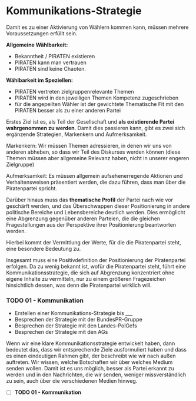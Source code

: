 # Kommunikations-Strategie

Damit es zu einer Aktivierung von Wählern kommen kann, müssen mehrere Voraussetzungen erfüllt sein.

**Allgemeine Wählbarkeit:**

* Bekanntheit / PIRATEN existieren
* PIRATEN kann man vertrauen
* PIRATEN sind keine Chaoten.

**Wählbarkeit im Speziellen:**

* PIRATEN vertreten zielgruppenrelevante Themen
* PIRATEN wird in den jeweiligen Themen Kompetenz zugeschrieben
* für die angepeilten Wähler ist der gewichtete Thematische Fit mit den PIRATEN besser als zu einer anderen Partei

Erstes Ziel ist es, als Teil der Gesellschaft und **als existierende Partei wahrgenommen zu werden**. Damit dies passieren kann, gibt es zwei sich ergänzende Strategien, Markenkern und Aufmerksamkeit.

Markenkern: Wir müssen Themen adressieren, in denen wir uns von anderen abheben, so dass wir Teil des Diskurses werden können \(diese Themen müssen aber allgemeine Relevanz haben, nicht in unserer engeren Zielgruppe\)

Aufmerksamkeit: Es müssen allgemein aufsehenerregende Aktionen und Verhaltensweisen präsentiert werden, die dazu führen, dass man über die Piratenpartei spricht.

Darüber hinaus muss das **thematische Profil** der Partei nach wie vor geschärft werden, und das Überschwappen dieser Positionierung in andere politische Bereiche und Lebensbereiche deutlich werden. Dies ermöglicht eine Abgrenzung gegenüber anderen Parteien, die die gleichen Fragestellungen aus der Perspektive ihrer Positionierung beantworten werden.

Hierbei kommt der Vermittlung der Werte, für die die Piratenpartei steht, eine besondere Bedeutung zu.

Insgesamt muss eine Positivdefinition der Positionierung der Piratenpartei erfolgen. Da zu wenig bekannt ist, wofür die Piratenpartei steht, führt eine Kommunikationsstrategie, die sich auf Abgrenzung konzentriert ohne eigene Inhalte zu vermitteln, nur zu einem größeren Fragezeichen hinsichtlich dessen, was denn die Piratenpartei wirklich will.

### TODO 01 - Kommunikation

* Erstellen einer Kommunikations-Strategie bis \_\_\_
* Besprechen der Strategie mit der BundesPR-Gruppe
* Besprechen der Strategie mit den Landes-PolGefs
* Besprechen der Strategie mit den AGs

Wenn wir eine klare Kommunikationsstrategie entwickelt haben, dann bedeutet das, dass wir entsprechende Ziele ausformuliert haben und dass es einen eindeutigen Rahmen gibt, der beschreibt wie wir nach außen auftreten. Wir wissen, welche Botschaften wir über welches Medium senden wollen. Damit ist es uns möglich, besser als Partei erkannt zu werden und in den Nachrichten, die wir senden, weniger missverständlich zu sein, auch über die verschiedenen Medien hinweg.

* [ ] **TODO 01 - Kommunikation**



